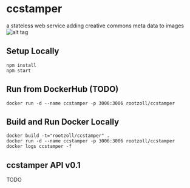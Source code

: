 # ccstamper
a stateless web service adding creative commons meta data to images 
![alt tag](https://github.com/rootzoll/ccstamper/blob/master/static/ccstamper-idee.png?raw=true)

## Setup Locally

```
npm install
npm start
```

## Run from DockerHub (TODO)

```
docker run -d --name ccstamper -p 3006:3006 rootzoll/ccstamper
```

## Build and Run Docker Locally

```
docker build -t="rootzoll/ccstamper" .
docker run -d --name ccstamper -p 3006:3006 rootzoll/ccstamper
docker logs ccstamper -f
```


## ccstamper API v0.1

TODO
